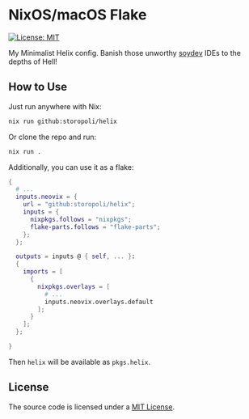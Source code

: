 # NixOS/macOS Flake

[![License: MIT](https://img.shields.io/badge/License-MIT-yellow.svg)](https://opensource.org/licenses/MIT)

My Minimalist Helix config.
Banish those unworthy [soydev](https://storopoli.io/2023-11-10-2023-11-13-soydev/)
IDEs to the depths of Hell!

## How to Use

Just run anywhere with Nix:

```bash
nix run github:storopoli/helix
```

Or clone the repo and run:

```bash
nix run .
```

Additionally, you can use it as a flake:

```nix
{
  # ...
  inputs.neovix = {
    url = "github:storopoli/helix";
    inputs = {
      nixpkgs.follows = "nixpkgs";
      flake-parts.follows = "flake-parts";
    };
  };

  outputs = inputs @ { self, ... }:
  {
    imports = [
      {
        nixpkgs.overlays = [
          # ...
          inputs.neovix.overlays.default
        ];
      }
    ];
  };

}
```

Then `helix` will be available as `pkgs.helix`.

## License

The source code is licensed under a
[MIT License](https://opensource.org/license/mit/).
